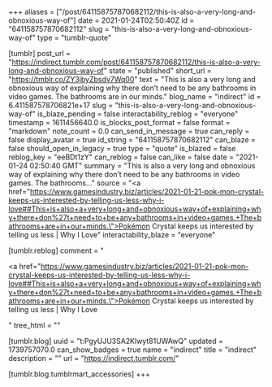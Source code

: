+++
aliases = ["/post/641158757870682112/this-is-also-a-very-long-and-obnoxious-way-of"]
date = 2021-01-24T02:50:40Z
id = "641158757870682112"
slug = "this-is-also-a-very-long-and-obnoxious-way-of"
type = "tumblr-quote"

[tumblr]
post_url = "https://indirect.tumblr.com/post/641158757870682112/this-is-also-a-very-long-and-obnoxious-way-of"
state = "published"
short_url = "https://tmblr.co/ZY3jbyZbsdv7Wq00"
text = "This is also a very long and obnoxious way of explaining why there don&rsquo;t need to be any bathrooms in video games. The bathrooms are in our minds."
blog_name = "indirect"
id = 6.411587578706821e+17
slug = "this-is-also-a-very-long-and-obnoxious-way-of"
is_blaze_pending = false
interactability_reblog = "everyone"
timestamp = 1611456640.0
is_blocks_post_format = false
format = "markdown"
note_count = 0.0
can_send_in_message = true
can_reply = false
display_avatar = true
id_string = "641158757870682112"
can_blaze = false
should_open_in_legacy = true
type = "quote"
is_blazed = false
reblog_key = "eeBDt1zY"
can_reblog = false
can_like = false
date = "2021-01-24 02:50:40 GMT"
summary = "This is also a very long and obnoxious way of explaining why there don’t need to be any bathrooms in video games. The bathrooms..."
source = "<a href=\"https://www.gamesindustry.biz/articles/2021-01-21-pok-mon-crystal-keeps-us-interested-by-telling-us-less-why-i-love##This+is+also+a+very+long+and+obnoxious+way+of+explaining+why+there+don%27t+need+to+be+any+bathrooms+in+video+games.+The+bathrooms+are+in+our+minds.\">Pokémon Crystal keeps us interested by telling us less | Why I Love</a>"
interactability_blaze = "everyone"

[tumblr.reblog]
comment = "<p><a href=\"https://www.gamesindustry.biz/articles/2021-01-21-pok-mon-crystal-keeps-us-interested-by-telling-us-less-why-i-love##This+is+also+a+very+long+and+obnoxious+way+of+explaining+why+there+don%27t+need+to+be+any+bathrooms+in+video+games.+The+bathrooms+are+in+our+minds.\">Pokémon Crystal keeps us interested by telling us less | Why I Love</a></p>"
tree_html = ""

[tumblr.blog]
uuid = "t:PgyUJU3SA2Klwyt81UWAwQ"
updated = 1739757070.0
can_show_badges = true
name = "indirect"
title = "indirect"
description = ""
url = "https://indirect.tumblr.com/"

[tumblr.blog.tumblrmart_accessories]
+++
